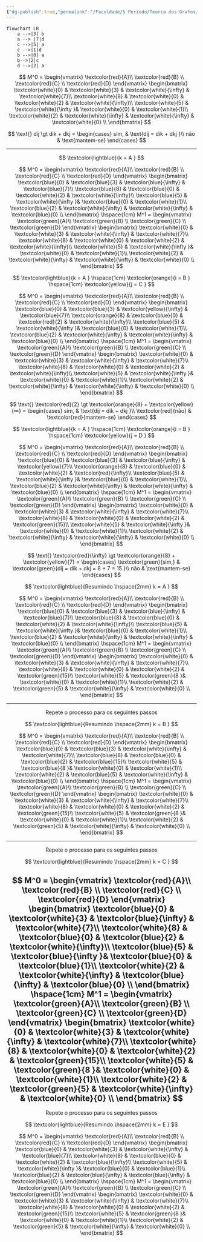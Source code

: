 ```yaml
---
{"dg-publish":true,"permalink":"/Faculdade/5 Periodo/Teoria dos Grafos/Sub-Notes/Algoritmo de Floyd/","created":"2024-07-08T21:53:03.703-03:00"}
---
```



```mermaid
flowchart LR
	a -->|3| b 
	a --> |7|d
	c -->|5| a  
	c -->|1|d
	b -->|8| a  
	b-->|2|c
	d -->|2| a
```
$$
M^0 =
\begin{vmatrix}
    \textcolor{red}{A}\\ \textcolor{red}{B}  \\ \textcolor{red}{C}  \\ \textcolor{red}{D} 
\end{vmatrix}
\begin{bmatrix}
    \textcolor{white}{0}  & \textcolor{white}{3}  & \textcolor{white}{\infty} & \textcolor{white}{7}\\
    \textcolor{white}{8}  & \textcolor{white}{0}  & \textcolor{white}{2} & \textcolor{white}{\infty}\\ 
    \textcolor{white}{5}  & \textcolor{white}{\infty }& \textcolor{white}{0}  & \textcolor{white}{1}\\
    \textcolor{white}{2}  & \textcolor{white}{\infty} & \textcolor{white}{\infty} & \textcolor{white}{0} \\
\end{bmatrix}
$$



$$
\text{} dij \gt dik + dkj = \begin{cases}
    sim,   & \text{dij = dik + dkj }\\
    não & \text{mantem-se}
\end{cases}
$$

---

$$
\textcolor{lightblue}{k = A } 
$$

$$
M^0 =
\begin{vmatrix}
    \textcolor{red}{A}\\ \textcolor{red}{B}  \\ \textcolor{red}{C}  \\ \textcolor{red}{D} 
\end{vmatrix}
\begin{bmatrix}
    \textcolor{blue}{0}  & \textcolor{blue}{3}  & \textcolor{blue}{\infty} & \textcolor{blue}{7}\\
    \textcolor{blue}{8}  & \textcolor{blue}{0}  & \textcolor{white}{2} & \textcolor{white}{\infty}\\ 
    \textcolor{blue}{5}  & \textcolor{white}{\infty }& \textcolor{blue}{0}  & \textcolor{white}{1}\\
    \textcolor{blue}{2}  & \textcolor{white}{\infty} & \textcolor{white}{\infty} & \textcolor{blue}{0} \\
\end{bmatrix}
\hspace{1cm}
M^1 =
\begin{vmatrix}
     \textcolor{green}{A}\\ \textcolor{green}{B}  \\ \textcolor{green}{C}  \\ \textcolor{green}{D} 
\end{vmatrix}
\begin{bmatrix}
    \textcolor{white}{0}  & \textcolor{white}{3}  & \textcolor{white}{\infty} & \textcolor{white}{7}\\
    \textcolor{white}{8}  & \textcolor{white}{0}  & \textcolor{white}{2} & \textcolor{white}{\infty}\\ 
    \textcolor{white}{5}  & \textcolor{white}{\infty }& \textcolor{white}{0}  & \textcolor{white}{1}\\
    \textcolor{white}{2}  & \textcolor{white}{\infty} & \textcolor{white}{\infty} & \textcolor{white}{0} \\
\end{bmatrix}
$$

$$
\textcolor{lightblue}{k = A }
\hspace{1cm}
\textcolor{orange}{i = B } 
\hspace{1cm}
\textcolor{yellow}{j = C } 
$$

$$
M^0 =
\begin{vmatrix}
    \textcolor{red}{A}\\ \textcolor{red}{B}  \\ \textcolor{red}{C}  \\ \textcolor{red}{D} 
\end{vmatrix}
\begin{bmatrix}
    \textcolor{blue}{0}  & \textcolor{blue}{3}  & \textcolor{yellow}{\infty} & \textcolor{blue}{7}\\
    \textcolor{orange}{8}  & \textcolor{blue}{0}  & \textcolor{red}{2} & \textcolor{white}{\infty}\\ 
    \textcolor{blue}{5}  & \textcolor{white}{\infty }& \textcolor{blue}{0}  & \textcolor{white}{1}\\
    \textcolor{blue}{2}  & \textcolor{white}{\infty} & \textcolor{white}{\infty} & \textcolor{blue}{0} \\
\end{bmatrix}
\hspace{1cm}
M^1 =
\begin{vmatrix}
     \textcolor{green}{A}\\ \textcolor{green}{B}  \\ \textcolor{green}{C}  \\ \textcolor{green}{D} 
\end{vmatrix}
\begin{bmatrix}
    \textcolor{white}{0}  & \textcolor{white}{3}  & \textcolor{white}{\infty} & \textcolor{white}{7}\\
    \textcolor{white}{8}  & \textcolor{white}{0}  & \textcolor{white}{2} & \textcolor{white}{\infty}\\ 
    \textcolor{white}{5}  & \textcolor{white}{\infty }& \textcolor{white}{0}  & \textcolor{white}{1}\\
    \textcolor{white}{2}  & \textcolor{white}{\infty} & \textcolor{white}{\infty} & \textcolor{white}{0} \\
\end{bmatrix}
$$


$$
\text{} \textcolor{red}{2} \gt \textcolor{orange}{8} + \textcolor{yellow}{∞} = \begin{cases}
    sim,   & \text{dij = dik + dkj }\\
    \textcolor{red}{não} & \textcolor{red}{mantem-se}
\end{cases}
$$

$$
\textcolor{lightblue}{k = A }
\hspace{1cm}
\textcolor{orange}{i = B } 
\hspace{1cm}
\textcolor{yellow}{j = D } 
$$

$$
M^0 =
\begin{vmatrix}
    \textcolor{red}{A}\\ \textcolor{red}{B}  \\ \textcolor{red}{C}  \\ \textcolor{red}{D} 
\end{vmatrix}
\begin{bmatrix}
    \textcolor{blue}{0}  & \textcolor{blue}{3}  & \textcolor{blue}{\infty} & \textcolor{yellow}{7}\\
    \textcolor{orange}{8}  & \textcolor{blue}{0}  & \textcolor{white}{2} & \textcolor{red}{\infty}\\ 
    \textcolor{blue}{5}  & \textcolor{white}{\infty }& \textcolor{blue}{0}  & \textcolor{white}{1}\\
    \textcolor{blue}{2}  & \textcolor{white}{\infty} & \textcolor{white}{\infty} & \textcolor{blue}{0} \\
\end{bmatrix}
\hspace{1cm}
M^1 =
\begin{vmatrix}
     \textcolor{green}{A}\\ \textcolor{green}{B}  \\ \textcolor{green}{C}  \\ \textcolor{green}{D} 
\end{vmatrix}
\begin{bmatrix}
    \textcolor{white}{0}  & \textcolor{white}{3}  & \textcolor{white}{\infty} & \textcolor{white}{7}\\
    \textcolor{white}{8}  & \textcolor{white}{0}  & \textcolor{white}{2} & \textcolor{green}{15}\\ 
    \textcolor{white}{5}  & \textcolor{white}{\infty }& \textcolor{white}{0}  & \textcolor{white}{1}\\
    \textcolor{white}{2}  & \textcolor{white}{\infty} & \textcolor{white}{\infty} & \textcolor{white}{0} \\
\end{bmatrix}
$$


$$
\text{} \textcolor{red}{\infty} \gt \textcolor{orange}{8} + \textcolor{yellow}{7} = \begin{cases}
    \textcolor{green}{sim,}   & \textcolor{green}{dij = dik + dkj = 8 + 7 = 15 }\\
    não & \text{mantem-se}
\end{cases}
$$

$$
\textcolor{lightblue}{Resumindo  \hspace{2mm} k = A }
$$

$$
M^0 =
\begin{vmatrix}
    \textcolor{red}{A}\\ \textcolor{red}{B}  \\ \textcolor{red}{C}  \\ \textcolor{red}{D} 
\end{vmatrix}
\begin{bmatrix}
    \textcolor{blue}{0}  & \textcolor{blue}{3}  & \textcolor{blue}{\infty} & \textcolor{blue}{7}\\
    \textcolor{blue}{8}  & \textcolor{blue}{0}  & \textcolor{white}{2} & \textcolor{white}{\infty}\\ 
    \textcolor{blue}{5}  & \textcolor{white}{\infty }& \textcolor{blue}{0}  & \textcolor{white}{1}\\
    \textcolor{blue}{2}  & \textcolor{white}{\infty} & \textcolor{white}{\infty} & \textcolor{blue}{0} \\
\end{bmatrix}
\hspace{1cm}
M^1 =
\begin{vmatrix}
     \textcolor{green}{A}\\ \textcolor{green}{B}  \\ \textcolor{green}{C}  \\ \textcolor{green}{D} 
\end{vmatrix}
\begin{bmatrix}
    \textcolor{white}{0}  & \textcolor{white}{3}  & \textcolor{white}{\infty} & \textcolor{white}{7}\\
    \textcolor{white}{8}  & \textcolor{white}{0}  & \textcolor{white}{2} & \textcolor{green}{15}\\ 
    \textcolor{white}{5}  & \textcolor{green}{8 }& \textcolor{white}{0}  & \textcolor{white}{1}\\
    \textcolor{white}{2}  & \textcolor{green}{5} & \textcolor{white}{\infty} & \textcolor{white}{0} \\
\end{bmatrix}
$$

---

$$
\text{Repete o processo para os seguintes passos}
$$

$$
\textcolor{lightblue}{Resumindo  \hspace{2mm} k = B }
$$

$$
M^0 =
\begin{vmatrix}
    \textcolor{red}{A}\\ \textcolor{red}{B}  \\ \textcolor{red}{C}  \\ \textcolor{red}{D} 
\end{vmatrix}
\begin{bmatrix}
    \textcolor{blue}{0}  & \textcolor{blue}{3}  & \textcolor{white}{\infty} & \textcolor{white}{7}\\
    \textcolor{blue}{8}  & \textcolor{blue}{0}  & \textcolor{blue}{2} & \textcolor{blue}{15}\\ 
    \textcolor{white}{5}  & \textcolor{blue}{8 }& \textcolor{white}{0}  & \textcolor{white}{1}\\
    \textcolor{white}{2}  & \textcolor{blue}{5} & \textcolor{white}{\infty} & \textcolor{blue}{0} \\
\end{bmatrix}
\hspace{1cm}
M^1 =
\begin{vmatrix}
     \textcolor{green}{A}\\ \textcolor{green}{B}  \\ \textcolor{green}{C}  \\ \textcolor{green}{D} 
\end{vmatrix}
\begin{bmatrix}
    \textcolor{white}{0}  & \textcolor{white}{3}  & \textcolor{white}{\infty} & \textcolor{white}{7}\\
    \textcolor{white}{8}  & \textcolor{white}{0}  & \textcolor{white}{2} & \textcolor{green}{15}\\ 
    \textcolor{white}{5}  & \textcolor{green}{8 }& \textcolor{white}{0}  & \textcolor{white}{1}\\
    \textcolor{white}{2}  & \textcolor{green}{5} & \textcolor{white}{\infty} & \textcolor{white}{0} \\
\end{bmatrix}
$$

---

$$
\text{Repete o processo para os seguintes passos}
$$

$$
\textcolor{lightblue}{Resumindo  \hspace{2mm} k = C }
$$

$$
M^0 =
\begin{vmatrix}
    \textcolor{red}{A}\\ \textcolor{red}{B}  \\ \textcolor{red}{C}  \\ \textcolor{red}{D} 
\end{vmatrix}
\begin{bmatrix}
    \textcolor{blue}{0}  & \textcolor{white}{3}  & \textcolor{blue}{\infty} & \textcolor{white}{7}\\
    \textcolor{white}{8}  & \textcolor{blue}{0}  & \textcolor{blue}{2} & \textcolor{white}{\infty}\\ 
    \textcolor{blue}{5}  & \textcolor{blue}{\infty }& \textcolor{blue}{0}  & \textcolor{blue}{1}\\
    \textcolor{white}{2}  & \textcolor{white}{\infty} & \textcolor{blue}{\infty} & \textcolor{blue}{0} \\
\end{bmatrix}
\hspace{1cm}
M^1 =
\begin{vmatrix}
     \textcolor{green}{A}\\ \textcolor{green}{B}  \\ \textcolor{green}{C}  \\ \textcolor{green}{D} 
\end{vmatrix}
\begin{bmatrix}
    \textcolor{white}{0}  & \textcolor{white}{3}  & \textcolor{white}{\infty} & \textcolor{white}{7}\\
    \textcolor{white}{8}  & \textcolor{white}{0}  & \textcolor{white}{2} & \textcolor{green}{15}\\ 
    \textcolor{white}{5}  & \textcolor{green}{8 }& \textcolor{white}{0}  & \textcolor{white}{1}\\
    \textcolor{white}{2}  & \textcolor{green}{5} & \textcolor{white}{\infty} & \textcolor{white}{0} \\
\end{bmatrix}
$$
---

$$
\text{Repete o processo para os seguintes passos}
$$

$$
\textcolor{lightblue}{Resumindo  \hspace{2mm} k = E }
$$

$$
M^0 =
\begin{vmatrix}
    \textcolor{red}{A}\\ \textcolor{red}{B}  \\ \textcolor{red}{C}  \\ \textcolor{red}{D} 
\end{vmatrix}
\begin{bmatrix}
    \textcolor{blue}{0}  & \textcolor{white}{3}  & \textcolor{white}{\infty} & \textcolor{blue}{7}\\
    \textcolor{white}{8}  & \textcolor{blue}{0}  & \textcolor{white}{2} & \textcolor{blue}{\infty}\\ 
    \textcolor{white}{5}  & \textcolor{white}{\infty }& \textcolor{blue}{0}  & \textcolor{blue}{1}\\
    \textcolor{blue}{2}  & \textcolor{blue}{\infty} & \textcolor{blue}{\infty} & \textcolor{blue}{0} \\
\end{bmatrix}
\hspace{1cm}
M^1 =
\begin{vmatrix}
     \textcolor{green}{A}\\ \textcolor{green}{B}  \\ \textcolor{green}{C}  \\ \textcolor{green}{D} 
\end{vmatrix}
\begin{bmatrix}
    \textcolor{white}{0}  & \textcolor{white}{3}  & \textcolor{white}{\infty} & \textcolor{white}{7}\\
    \textcolor{white}{8}  & \textcolor{white}{0}  & \textcolor{white}{2} & \textcolor{green}{15}\\ 
    \textcolor{white}{5}  & \textcolor{green}{8 }& \textcolor{white}{0}  & \textcolor{white}{1}\\
    \textcolor{white}{2}  & \textcolor{green}{5} & \textcolor{white}{\infty} & \textcolor{white}{0} \\
\end{bmatrix}
$$
